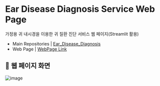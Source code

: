 # Ear Disease Diagnosis Service Web Page 
가정용 귀 내시경을 이용한 귀 질환 진단 서비스 웹 페이지(Streamlit 활용)

- Main Repositories | [Ear_Disease_Diagnosis](https://github.com/ginam-Kim/Ear_Disease_Diagnosis)
- Web Page | [WebPage Link](https://diagnosis-ear-disease.streamlit.app/)

  
## 📱 웹 페이지 화면
![image](https://github.com/ginam-Kim/Ear_Disease_Diagnosis_Web_Page/assets/125203829/384af0df-66ff-40c8-bfd4-c1de7e6bcb47)
